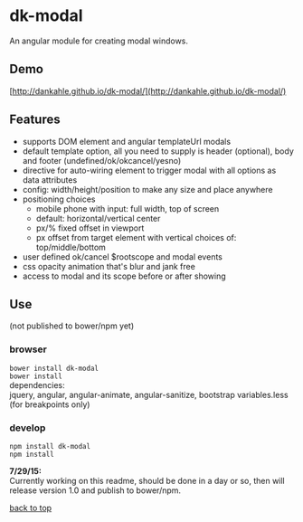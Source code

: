# dk-modal

An angular module for creating modal windows. 

## Demo  
[http://dankahle.github.io/dk-modal/](http://dankahle.github.io/dk-modal/)  

## Features
* supports DOM element and angular templateUrl modals
* default template option, all you need to supply is header (optional), body and footer (undefined/ok/okcancel/yesno)
* directive for auto-wiring element to trigger modal with all options as data attributes
* config: width/height/position to make any size and place anywhere
* positioning choices
  * mobile phone with input: full width, top of screen
  * default: horizontal/vertical center
  * px/% fixed offset in viewport
  * px offset from target element with vertical choices of: top/middle/bottom
* user defined ok/cancel $rootscope and modal events
* css opacity animation that's blur and jank free
* access to modal and its scope before or after showing

## Use  
(not published to bower/npm yet)

### browser
`bower install dk-modal`  
`bower install`  
dependencies:  
jquery, angular, angular-animate, angular-sanitize, bootstrap variables.less (for breakpoints only)  

### develop
`npm install dk-modal`  
`npm install`
  
  
**7/29/15:**  
Currently working on this readme, should be done in a day or so, then will release version 1.0 and publish to bower/npm.


[back to top](#dk-modal)





